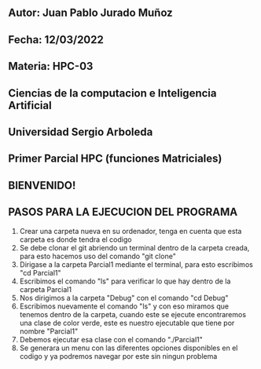 ## Autor: Juan Pablo Jurado Muñoz
## Fecha: 12/03/2022
## Materia: HPC-03
## Ciencias de la computacion e Inteligencia Artificial
## Universidad Sergio Arboleda
## Primer Parcial HPC (funciones Matriciales)
## BIENVENIDO!
## PASOS PARA LA EJECUCION DEL PROGRAMA
1. Crear una carpeta nueva en su ordenador, tenga en cuenta que esta carpeta es donde tendra el codigo
2. Se debe clonar el git abriendo un terminal dentro de la carpeta creada, para esto hacemos uso del comando "git clone"
3. Dirigase a la carpeta Parcial1 mediante el terminal, para esto escribimos "cd Parcial1"
4. Escribimos el comando "ls" para verificar lo que hay dentro de la carpeta Parcial1
5. Nos dirigimos a la carpeta "Debug" con el comando "cd Debug"
6. Escribimos nuevamente el comando "ls" y con eso miramos que tenemos dentro de la carpeta, cuando este se ejecute encontraremos una clase de color verde, este es nuestro ejecutable que tiene por nombre "Parcial1"
7. Debemos ejecutar esa clase con el comando "./Parcial1"
8. Se generara un menu con las diferentes opciones disponibles en el codigo y ya podremos navegar por este sin ningun problema


